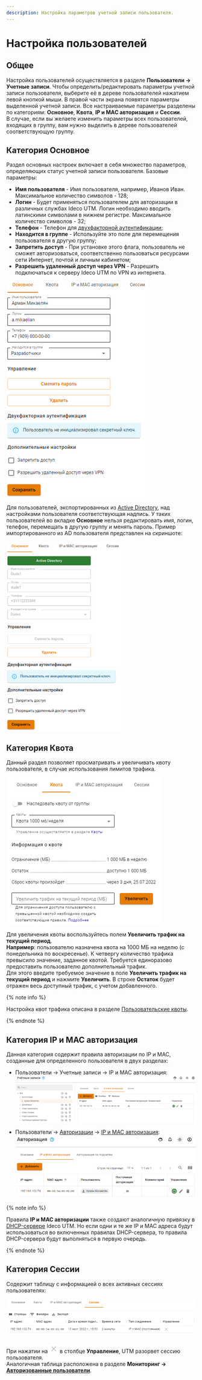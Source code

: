 ```yaml
---
description: Настройка параметров учетной записи пользователя.
---
```


# Настройка пользователей

## Общее

Настройка пользователей осуществляется в разделе **Пользователи -> Учетные записи**. Чтобы определить/редактировать параметры учетной записи пользователя, выберите её в дереве пользователей нажатием левой кнопкой мыши. В правой части экрана появятся параметры выделенной учетной записи. Все настраиваемые параметры разделены по категориям: **Основное**, **Квота**, **IP и MAC авторизация** и **Сессии**. \
В случае, если вы желаете изменить параметры всех пользователей, входящих в группу, вам нужно выделить в дереве пользователей соответствующую группу. 

## Категория Основное

Раздел основных настроек включает в себя множество параметров, определяющих статус учетной записи пользователя. Базовые параметры:

* **Имя пользователя** - Имя пользователя, например, Иванов Иван. Максимальное количество символов - 128;
* **Логин** - Будет применяться пользователем для авторизации в различных службах Ideco UTM. Логин необходимо вводить латинскими символами в нижнем регистре. Максимальное количество символов - 32;
* **Телефон** - Телефон для [двухфакторной аутентификации](../two-factor-authentication.md);
* **Находится в группе** - Используйте это поле для перемещения пользователя в другую группу;
* **Запретить доступ** - При установке этого флага, пользователь не сможет авторизоваться, соответственно пользоваться ресурсами сети Интернет, почтой и личным кабинетом;
* **Разрешить удаленный доступ через VPN** - Разрешить подключаться к серверу Ideco UTM по VPN из интернета.
  
![](../../../../_images/customization-of-users.png)

Для пользователей, экспортированных из [Active Directory](../active-directory/README.md), над настройками пользователя соответствующая надпись. У таких пользователей во вкладке **Основное** нельзя редактировать имя, логин, телефон, перемещать в другую группу и менять пароль. Пример импортированного из AD пользователя представлен на скриншоте: 

![](../../../../_images/customization-of-users1.png)

## Категория Квота

Данный раздел позволяет просматривать и увеличивать квоту пользователя, в случае использования лимитов трафика. 

![](../../../../_images/customization-of-users2.png)

Для увеличения квоты воспользуйтесь полем **Увеличить трафик на текущий период**. \
**Например**: пользователю назначена квота на 1000 МБ на неделю (с понедельника по воскресенье). К четвергу количество трафика превысило значение, заданное квотой. Требуется единоразово предоставить пользователю дополнительный трафик. \
Для этого введите требуемое значение в поле **Увеличить трафик на текущий период** и нажмите **Увеличить**. В строке **Остаток** будет отражен весь доступный трафик, с учетом добавленного.

{% note info %}

Настройка квот трафика описана в разделе [Пользовательские квоты](../../access-rules/quotas.md#nastroika-polzovatelya-i-gruppy).

{% endnote %}

## Категория IP и MAC авторизация

Данная категория содержит правила авторизации по IP и MAC, созданные для определенного пользователя в двух разделах:

* Пользователи -> Учетные записи -> IP и MAC авторизация: \
  ![](../../../../_images/customization-of-users3.png)

* Пользователи -> [Авторизации](../authorization/README.md) -> [IP и MAC авторизация](../authorization/ip-and-mac-authorization/README.md): \
  ![](../../../../_images/customization-of-users4.png)
 

{% note info %}

Правила **IP и MAC авторизации** также создают аналогичную привязку в [DHCP-сервере](../../services/dhcp.md) Ideco UTM. Но если одни и те же IP и MAC адреса будут использоваться во включенных правилах DHCP-сервера, то правила DHCP-сервера будут выполняться в первую очередь.

{% endnote %}

## Категория Сессии

Содержит таблицу с информацией о всех активных сессиях пользователях:

![](../../../../_images/customization-of-users5.png)

При нажатии на ![](../../../../_images/icon-cross.png) в столбце **Управление**, UTM разорвет сессию пользователя. \
Аналогичная таблица расположена в разделе **Мониторинг -> [Авторизованные пользователи](../../monitor/authorized-users.md)**. 
